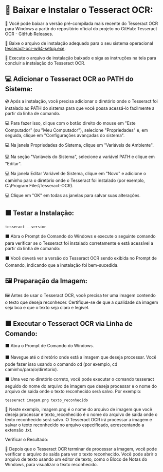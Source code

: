 # 📁 Baixar e Instalar o Tesseract OCR:

📁 Você pode baixar a versão pré-compilada mais recente do Tesseract OCR para Windows a partir do repositório oficial do projeto no GitHub: Tesseract OCR - GitHub Releases.

📂 Baixe o arquivo de instalação adequado para o seu sistema operacional [tesseract-ocr-w64-setup.exe](https://digi.bib.uni-mannheim.de/tesseract/tesseract-ocr-w64-setup-5.3.3.20231005.exe).

📂 Execute o arquivo de instalação baixado e siga as instruções na tela para concluir a instalação do Tesseract OCR.

## 💻 Adicionar o Tesseract OCR ao PATH do Sistema:

💿 Após a instalação, você precisa adicionar o diretório onde o Tesseract foi instalado ao PATH do sistema para que você possa acessá-lo facilmente a partir da linha de comando.

💻 Para fazer isso, clique com o botão direito do mouse em "Este Computador" (ou "Meu Computador"), selecione "Propriedades" e, em seguida, clique em "Configurações avançadas do sistema".

💻 Na janela Propriedades do Sistema, clique em "Variáveis de Ambiente".

💻 Na seção "Variáveis do Sistema", selecione a variável PATH e clique em "Editar".

💻 Na janela Editar Variável de Sistema, clique em "Novo" e adicione o caminho para o diretório onde o Tesseract foi instalado (por exemplo, C:\Program Files\Tesseract-OCR).

💻 Clique em "OK" em todas as janelas para salvar suas alterações.

## ⬛ Testar a Instalação:

```
tesseract --version
```

⬛ Abra o Prompt de Comando do Windows e execute o seguinte comando para verificar se o Tesseract foi instalado corretamente e está acessível a partir da linha de comando:

⬛ Você deverá ver a versão do Tesseract OCR sendo exibida no Prompt de Comando, indicando que a instalação foi bem-sucedida.

## 🖼 Preparação da Imagem:

🖼 Antes de usar o Tesseract OCR, você precisa ter uma imagem contendo o texto que deseja reconhecer. Certifique-se de que a qualidade da imagem seja boa e que o texto seja claro e legível.

## ⬛ Executar o Tesseract OCR via Linha de Comando:

⬛ Abra o Prompt de Comando do Windows.

⬛ Navegue até o diretório onde está a imagem que deseja processar. Você pode fazer isso usando o comando cd (por exemplo, cd caminho/para/o/diretorio).

⬛ Uma vez no diretório correto, você pode executar o comando tesseract seguido do nome do arquivo de imagem que deseja processar e o nome do arquivo de saída onde o texto reconhecido será salvo. Por exemplo:

```
tesseract imagem.png texto_reconhecido
```

🔎 Neste exemplo, imagem.png é o nome do arquivo de imagem que você deseja processar e texto_reconhecido é o nome do arquivo de saída onde o texto reconhecido será salvo. O Tesseract OCR irá processar a imagem e salvar o texto reconhecido no arquivo especificado, acrescentando a extensão .txt.

Verificar o Resultado:

📃 Depois que o Tesseract OCR terminar de processar a imagem, você pode verificar o arquivo de saída para ver o texto reconhecido. Você pode abrir o arquivo de texto usando um editor de texto, como o Bloco de Notas do Windows, para visualizar o texto reconhecido.
